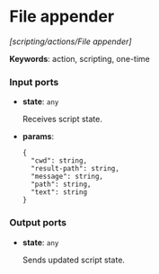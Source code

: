 # File appender

_[scripting/actions/File appender]_

__Keywords__: action, scripting, one-time

### Input ports

* __state__: ` any `

    Receives script state.<br>


* __params__: 
    ```
    {
      "cwd": string,
      "result-path": string,
      "message": string,
      "path": string,
      "text": string
    }
    ```

### Output ports

* __state__: ` any `

    Sends updated script state.<br>

